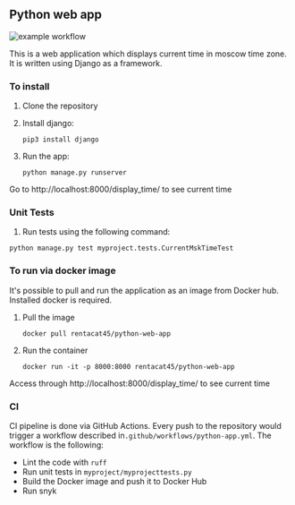 ## Python web app
![example workflow](https://github.com/p50000/core-course-labs/actions/workflows/app_python.yml/badge.svg)

This is a web application which displays current time in moscow time zone. It is written using Django as a framework.

### To install
1. Clone the repository
2. Install django:

     `pip3 install django`
3. Run the app:

    `python manage.py runserver`

Go to http://localhost:8000/display_time/ to see current time

### Unit Tests
1. Run tests using the following command:

`python manage.py test myproject.tests.CurrentMskTimeTest`

### To run via docker image
It's possible to pull and run the application as an image from Docker hub. Installed docker is required.
1. Pull the image

    `docker pull rentacat45/python-web-app`

2. Run the container

    `docker run -it -p 8000:8000 rentacat45/python-web-app`

Access through http://localhost:8000/display_time/ to see current time

### CI
CI pipeline is done via GitHub Actions. Every push to the repository would trigger a workflow described in`.github/workflows/python-app.yml`. The workflow is the following:

- Lint the code with `ruff`
- Run unit tests in `myproject/myprojecttests.py`
- Build the Docker image and push it to Docker Hub
- Run snyk

